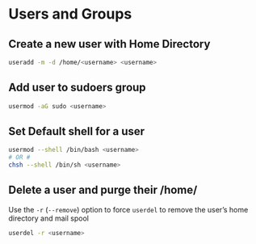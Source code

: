 # Users and Groups

## Create a new user with Home Directory

```bash
useradd -m -d /home/<username> <username>
```

## Add user to sudoers group

```bash
usermod -aG sudo <username>
```

## Set Default shell for a user

```bash
usermod --shell /bin/bash <username>
# OR #
chsh --shell /bin/sh <username>
```

## Delete a user and purge their /home/

Use the `-r` \(`--remove`\) option to force `userdel` to remove the user’s home directory and mail spool

```bash
userdel -r <username>
```

